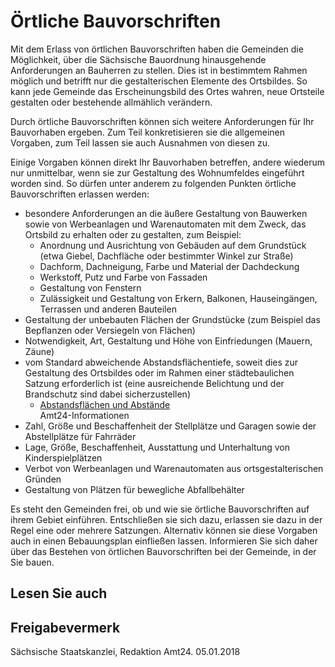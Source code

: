 # Örtliche Bauvorschriften

Mit dem Erlass von örtlichen Bauvorschriften haben die Gemeinden die Möglichkeit, über die Sächsische Bauordnung hinausgehende Anforderungen an Bauherren zu stellen. Dies ist in bestimmtem Rahmen möglich und betrifft nur die gestalterischen Elemente des Ortsbildes. So kann jede Gemeinde das Erscheinungsbild des Ortes wahren, neue Ortsteile gestalten oder bestehende allmählich verändern.

Durch örtliche Bauvorschriften können sich weitere Anforderungen für Ihr Bauvorhaben ergeben. Zum Teil konkretisieren sie die allgemeinen Vorgaben, zum Teil lassen sie auch Ausnahmen von diesen zu.

Einige Vorgaben können direkt Ihr Bauvorhaben betreffen, andere wiederum nur unmittelbar, wenn sie zur Gestaltung des Wohnumfeldes eingeführt worden sind. So dürfen unter anderem zu folgenden Punkten örtliche Bauvorschriften erlassen werden:

* besondere Anforderungen an die äußere Gestaltung von Bauwerken sowie von Werbeanlagen und Warenautomaten mit dem Zweck, das Ortsbild zu erhalten oder zu gestalten, zum Beispiel:
  + Anordnung und Ausrichtung von Gebäuden auf dem Grundstück (etwa Giebel, Dachfläche oder bestimmter Winkel zur Straße)
  + Dachform, Dachneigung, Farbe und Material der Dachdeckung
  + Werkstoff, Putz und Farbe von Fassaden
  + Gestaltung von Fenstern
  + Zulässigkeit und Gestaltung von Erkern, Balkonen, Hauseingängen, Terrassen und anderen Bauteilen
* Gestaltung der unbebauten Flächen der Grundstücke (zum Beispiel das Bepflanzen oder Versiegeln von Flächen)
* Notwendigkeit, Art, Gestaltung und Höhe von Einfriedungen (Mauern, Zäune)
* vom Standard abweichende Abstandsflächentiefe, soweit dies zur Gestaltung des Ortsbildes oder im Rahmen einer städtebaulichen Satzung erforderlich ist (eine ausreichende Belichtung und der Brandschutz sind dabei sicherzustellen)
  + [Abstandsflächen und Abstände](https://amt24dev.sachsen.de/zufi/lebenslagen/5000581)  
     Amt24-Informationen
* Zahl, Größe und Beschaffenheit der Stellplätze und Garagen sowie der Abstellplätze für Fahrräder
* Lage, Größe, Beschaffenheit, Ausstattung und Unterhaltung von Kinderspielplätzen
* Verbot von Werbeanlagen und Warenautomaten aus ortsgestalterischen Gründen
* Gestaltung von Plätzen für bewegliche Abfallbehälter

Es steht den Gemeinden frei, ob und wie sie örtliche Bauvorschriften auf ihrem Gebiet einführen. Entschließen sie sich dazu, erlassen sie dazu in der Regel eine oder mehrere Satzungen. Alternativ können sie diese Vorgaben auch in einen Bebauungsplan einfließen lassen. Informieren Sie sich daher über das Bestehen von örtlichen Bauvorschriften bei der Gemeinde, in der Sie bauen.

## Lesen Sie auch

## Freigabevermerk

Sächsische Staatskanzlei, Redaktion Amt24. 05.01.2018
